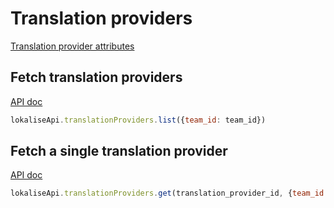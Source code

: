 # Translation providers

[Translation provider attributes](https://app.lokalise.com/api2docs/curl/#object-translation-providers)

## Fetch translation providers

[API doc](https://app.lokalise.com/api2docs/curl/#transition-list-all-providers-get)

```js
lokaliseApi.translationProviders.list({team_id: team_id})
```

## Fetch a single translation provider

[API doc](https://app.lokalise.com/api2docs/curl/#transition-retrieve-a-provider-get)

```js
lokaliseApi.translationProviders.get(translation_provider_id, {team_id: team_id});
```
